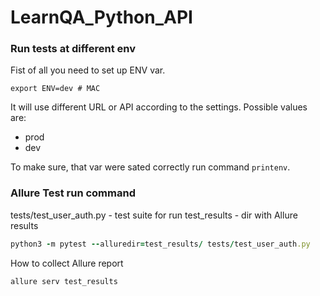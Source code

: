 # LearnQA_Python_API

### Run tests at different env

Fist of all you need to set up ENV var.

`export ENV=dev # MAC`

It will use different URL or API according to the settings. Possible values
are:

* prod
* dev

To make sure, that var were sated correctly run command `printenv`.

### Allure Test run command

tests/test_user_auth.py - test suite for run test_results - dir with Allure
results

```rb
python3 -m pytest --alluredir=test_results/ tests/test_user_auth.py
```

How to collect Allure report

```rb
allure serv test_results
```